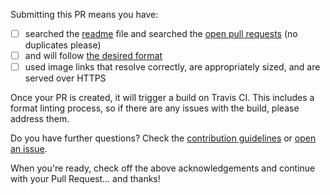 Submitting this PR means you have:

- [ ] searched the [readme](../readme.md) file and searched the [open pull requests](https://github.com/edm00se/awesome-board-games/pulls) (no duplicates please)
- [ ] and will follow [the desired format](../formatting.md)
- [ ] used image links that resolve correctly, are appropriately sized, and are served over HTTPS

Once your PR is created, it will trigger a build on Travis CI. This includes a format linting process, so if there are any issues with the build, please address them.

Do you have further questions? Check the [contribution guidelines](../contributing.md) or [open an issue](https://github.com/edm00se/awesome-board-games/issues/new).

When you're ready, check off the above acknowledgements and continue with your Pull Request... and thanks!
